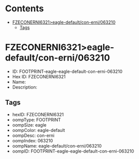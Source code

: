 



Contents
========

* [FZECONERNI6321>eagle-default/con-erni/063210](#fzeconerni6321eagle-defaultcon-erni063210)
	* [Tags](#tags)

# FZECONERNI6321>eagle-default/con-erni/063210

- ID: FOOTPRINT-eagle-eagle-default-con-erni-063210
- Hex ID: FZECONERNI6321
- Name: 
- Description: 

## Tags

- hexID: FZECONERNI6321
- oompType: FOOTPRINT
- oompSize: eagle
- oompColor: eagle-default
- oompDesc: con-erni
- oompIndex: 063210
- oompName: eagle-default/con-erni/063210
- oompID: FOOTPRINT-eagle-eagle-default-con-erni-063210
